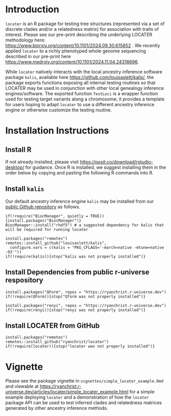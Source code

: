 # Introduction

`locater` is an R package for testing tree structures (represented via a set of discrete clades and/or a relatedness matrix) for association with traits of interest. Please see our pre-print describing the underlying LOCATER methodology here: https://www.biorxiv.org/content/10.1101/2024.09.30.615852 . We recently applied `locater` to a richly phenotyped whole genome sequencing described in our pre-print here https://www.medrxiv.org/content/10.1101/2024.11.04.24316696.

While `locater` natively interacts with the local ancestry inference software package `kalis`, available here https://github.com/louisaslett/kalis/, the package exports functions exposing all internal testing routines so that LOCATER may be used in conjunction with other local genealogy inference engines/software. The exported function `TestLoci` is a wrapper function used for testing target variants along a chromosome; it provides a template for users hoping to adapt `locater` to use a different ancestry inference engine or otherwise customize the testing routine.

# Installation Instructions

## Install R 
If not already installed, please visit https://posit.co/download/rstudio-desktop/ for guidance. Once R is installed, we suggest installing them in the order below by copying and pasting the following R commands into R.

## Install `kalis`
Our default ancestry inference engine `kalis` may be installed from our [public Github repository](https://github.com/louisaslett/kalis/) as follows.

```
if(!require("BiocManager", quietly = TRUE)){install.packages("BiocManager")}
BiocManager::install("rhdf5") # a suggested dependency for kalis that will be required for running locater

install.packages("remotes")
remotes::install_github("louisaslett/kalis",
  configure.vars = c(kalis = "PKG_CFLAGS='-march=native -mtune=native -O3'"))
if(!require(kalis)){stop("kalis was not properly installed")}
```

## Install Dependencies from public r-universe respository

```{r install_from_r_universe,eval=FALSE}
install.packages("QForm", repos = "https://ryanchrist.r-universe.dev")
if(!require(QForm)){stop("Qform was not properly installed")}

install.packages("renyi", repos = "https://ryanchrist.r-universe.dev")
if(!require(renyi)){stop("renyi was not properly installed")}
```

## Install LOCATER from GitHub
```{r install_locater,eval=FALSE}
install.packages("remotes")
remotes::install_github("ryanchrist/locater")
if(!require(locater)){stop("locater was not properly installed")}
```

# Vignette
Please see the package vignette in `vignettes/simple_locater_example.Rmd` and viewable at https://ryanchrist.r-universe.dev/articles/locater/simple_locater_example.html for a simple example deploying `locater` and a demonstration of how the `locater` package API can be used to test inferred clades and relatedness matrices generated by other ancestry inference methods.
